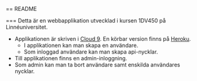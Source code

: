 == README

=== Detta är en webbapplikation utvecklad i kursen 1DV450 på Linnéuniversitet.
* Applikationen är skriven i [Cloud 9](http://www.c9.io). En körbar version finns på [Heroku](https://webbramverk.herokuapp.com/).
    * I applikationen kan man skapa en användare. 
    * Som inloggad användare kan man skapa api-nycklar.
* Till applikationen finns en admin-inloggning.
* Som admin kan man ta bort användare samt enskilda användares nycklar.

